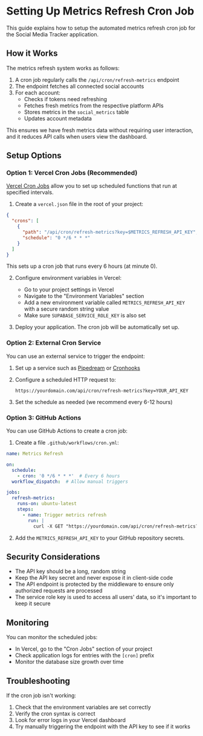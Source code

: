 # Setting Up Metrics Refresh Cron Job

This guide explains how to setup the automated metrics refresh cron job for the Social Media Tracker application.

## How it Works

The metrics refresh system works as follows:

1. A cron job regularly calls the `/api/cron/refresh-metrics` endpoint
2. The endpoint fetches all connected social accounts
3. For each account:
   - Checks if tokens need refreshing
   - Fetches fresh metrics from the respective platform APIs
   - Stores metrics in the `social_metrics` table
   - Updates account metadata

This ensures we have fresh metrics data without requiring user interaction, and it reduces API calls when users view the dashboard.

## Setup Options

### Option 1: Vercel Cron Jobs (Recommended)

[Vercel Cron Jobs](https://vercel.com/docs/cron-jobs) allow you to set up scheduled functions that run at specified intervals.

1. Create a `vercel.json` file in the root of your project:

```json
{
  "crons": [
    {
      "path": "/api/cron/refresh-metrics?key=$METRICS_REFRESH_API_KEY",
      "schedule": "0 */6 * * *"
    }
  ]
}
```

This sets up a cron job that runs every 6 hours (at minute 0).

2. Configure environment variables in Vercel:
   - Go to your project settings in Vercel
   - Navigate to the "Environment Variables" section
   - Add a new environment variable called `METRICS_REFRESH_API_KEY` with a secure random string value
   - Make sure `SUPABASE_SERVICE_ROLE_KEY` is also set

3. Deploy your application. The cron job will be automatically set up.

### Option 2: External Cron Service

You can use an external service to trigger the endpoint:

1. Set up a service such as [Pipedream](https://pipedream.com/) or [Cronhooks](https://cronhooks.io/)
2. Configure a scheduled HTTP request to:
   ```
   https://yourdomain.com/api/cron/refresh-metrics?key=YOUR_API_KEY
   ```
   
3. Set the schedule as needed (we recommend every 6-12 hours)

### Option 3: GitHub Actions

You can use GitHub Actions to create a cron job:

1. Create a file `.github/workflows/cron.yml`:

```yaml
name: Metrics Refresh

on:
  schedule:
    - cron: '0 */6 * * *'  # Every 6 hours
  workflow_dispatch:  # Allow manual triggers

jobs:
  refresh-metrics:
    runs-on: ubuntu-latest
    steps:
      - name: Trigger metrics refresh
        run: |
          curl -X GET "https://yourdomain.com/api/cron/refresh-metrics?key=${{ secrets.METRICS_REFRESH_API_KEY }}"
```

2. Add the `METRICS_REFRESH_API_KEY` to your GitHub repository secrets.

## Security Considerations

- The API key should be a long, random string
- Keep the API key secret and never expose it in client-side code
- The API endpoint is protected by the middleware to ensure only authorized requests are processed
- The service role key is used to access all users' data, so it's important to keep it secure

## Monitoring

You can monitor the scheduled jobs:

- In Vercel, go to the "Cron Jobs" section of your project
- Check application logs for entries with the `[cron]` prefix
- Monitor the database size growth over time

## Troubleshooting

If the cron job isn't working:

1. Check that the environment variables are set correctly
2. Verify the cron syntax is correct
3. Look for error logs in your Vercel dashboard
4. Try manually triggering the endpoint with the API key to see if it works 